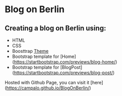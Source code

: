 # Blog on Berlin 

## Creating a blog on Berlin using:
* HTML
* CSS 
* Boosttrap [Theme](https://themestr.app/theme?start=1&font=Bungee%20Shade&palette=7&icons=simpleline&border-width=0&spacer=1rem&btn-border-radius=.25rem&enable-gradients=false)
* Bootstrap template for [Home] (https://startbootstrap.com/previews/blog-home/)
* Bootstrap template for [BlogPost] (https://startbootstrap.com/previews/blog-post/)

Hosted with Github Page, you can visit it [here] (https://campalo.github.io/BlogOnBerlin/)